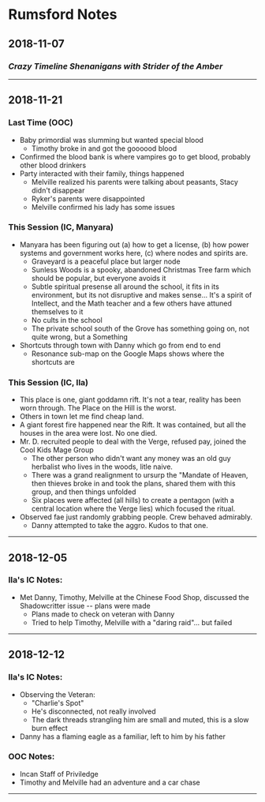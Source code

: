

# Rumsford Notes


## 2018-11-07

### _Crazy Timeline Shenanigans with Strider of the Amber_


* * * * * 

## 2018-11-21

### Last Time (OOC)
* Baby primordial was slumming but wanted special blood
	- Timothy broke in and got the goooood blood
* Confirmed the blood bank is where vampires go to get blood, probably other blood drinkers
* Party interacted with their family, things happened 
    - Melville realized his parents were talking about peasants, Stacy didn't disappear
    - Ryker's parents were disappointed
    - Melville confirmed his lady has some issues


### This Session (IC, Manyara)
* Manyara has been figuring out (a) how to get a license, (b) how power systems and government works here, (c) where nodes and spirits are.
    - Graveyard is a peaceful place but larger node
    - Sunless Woods is a spooky, abandoned Christmas Tree farm which should be popular, but everyone avoids it
    - Subtle spiritual presense all around the school, it fits in its environment, but its not disruptive and makes sense... It's a spirit of Intellect, and the Math teacher and a few others have attuned themselves to it
    - No cults in the school
    - The private school south of the Grove has something going on, not quite wrong, but a Something
* Shortcuts through town with Danny which go from end to end
    - Resonance sub-map on the Google Maps shows where the shortcuts are

### This Session (IC, Ila)
* This place is one, giant goddamn rift.  It's not a tear, reality has been worn through.  The Place on the Hill is the worst.
* Others in town let me find cheap land.
* A giant forest fire happened near the Rift.  It was contained, but all the houses in the area were lost.  No one died.
* Mr. D. recruited people to deal with the Verge, refused pay, joined the Cool Kids Mage Group
    - The other person who didn't want any money was an old guy herbalist who lives in the woods, litle naive.
    - There was a grand realignment to ursurp the "Mandate of Heaven, then thieves broke in and took the plans, shared them with this group, and then things unfolded
    - Six places were affected (all hills) to create a pentagon (with a central location where the Verge lies) which focused the ritual.
* Observed fae just randomly grabbing people.  Crew behaved admirably.
    - Danny attempted to take the aggro.  Kudos to that one.

* * * * *

## 2018-12-05

### Ila's IC Notes:
* Met Danny, Timothy, Melville at the Chinese Food Shop, discussed the Shadowcritter issue -- plans were made
    - Plans made to check on veteran with Danny
    - Tried to help Timothy, Melville with a "daring raid"... but failed


* * * * * 

## 2018-12-12

### Ila's IC Notes:
* Observing the Veteran:
    - "Charlie's Spot"
    - He's disconnected, not really involved
    - The dark threads strangling him are small and muted, this is a slow burn effect
* Danny has a flaming eagle as a familiar, left to him by his father

### OOC Notes:
* Incan Staff of Priviledge
* Timothy and Melville had an adventure and a car chase


* * * * *



